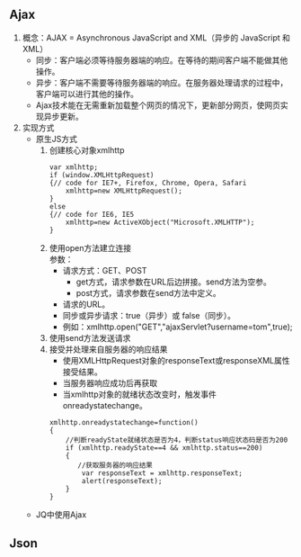 ## Ajax
1. 概念：AJAX = Asynchronous JavaScript and XML（异步的 JavaScript 和 XML）
    * 同步：客户端必须等待服务器端的响应。在等待的期间客户端不能做其他操作。
    * 异步：客户端不需要等待服务器端的响应。在服务器处理请求的过程中，客户端可以进行其他的操作。
    * Ajax技术能在无需重新加载整个网页的情况下，更新部分网页，使网页实现异步更新。
2. 实现方式
    * 原生JS方式
        1. 创建核心对象xmlhttp
            ```
            var xmlhttp;
            if (window.XMLHttpRequest)
            {// code for IE7+, Firefox, Chrome, Opera, Safari
                xmlhttp=new XMLHttpRequest();
            }
            else
            {// code for IE6, IE5
                xmlhttp=new ActiveXObject("Microsoft.XMLHTTP");
            }
           ```
        2. 使用open方法建立连接  
            参数：
            * 请求方式：GET、POST
                * get方式，请求参数在URL后边拼接。send方法为空参。
                * post方式，请求参数在send方法中定义。
            * 请求的URL。
            * 同步或异步请求：true（异步）或 false（同步）。
            * 例如：xmlhttp.open("GET","ajaxServlet?username=tom",true);
        3. 使用send方法发送请求
        4. 接受并处理来自服务器的响应结果
            * 使用XMLHttpRequest对象的responseText或responseXML属性接受结果。
            * 当服务器响应成功后再获取
            * 当xmlhttp对象的就绪状态改变时，触发事件onreadystatechange。
            ```
            xmlhttp.onreadystatechange=function()
            {
                //判断readyState就绪状态是否为4，判断status响应状态码是否为200
                if (xmlhttp.readyState==4 && xmlhttp.status==200)
                {
                   //获取服务器的响应结果
                    var responseText = xmlhttp.responseText;
                    alert(responseText);
                }
            }
            ```
    * JQ中使用Ajax
    
    
    
    
    
    
## Json


